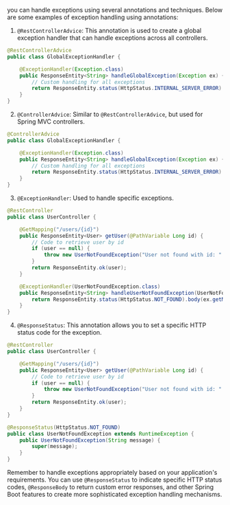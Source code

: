 you can handle exceptions using several annotations and techniques. Below are some examples of exception handling using annotations:

1. `@RestControllerAdvice`: This annotation is used to create a global exception handler that can handle exceptions across all controllers.

```java
@RestControllerAdvice
public class GlobalExceptionHandler {

    @ExceptionHandler(Exception.class)
    public ResponseEntity<String> handleGlobalException(Exception ex) {
        // Custom handling for all exceptions
        return ResponseEntity.status(HttpStatus.INTERNAL_SERVER_ERROR).body("Something went wrong!");
    }
}
```

2. `@ControllerAdvice`: Similar to `@RestControllerAdvice`, but used for Spring MVC controllers.

```java
@ControllerAdvice
public class GlobalExceptionHandler {

    @ExceptionHandler(Exception.class)
    public ResponseEntity<String> handleGlobalException(Exception ex) {
        // Custom handling for all exceptions
        return ResponseEntity.status(HttpStatus.INTERNAL_SERVER_ERROR).body("Something went wrong!");
    }
}
```

3. `@ExceptionHandler`: Used to handle specific exceptions.

```java
@RestController
public class UserController {

    @GetMapping("/users/{id}")
    public ResponseEntity<User> getUser(@PathVariable Long id) {
        // Code to retrieve user by id
        if (user == null) {
            throw new UserNotFoundException("User not found with id: " + id);
        }
        return ResponseEntity.ok(user);
    }

    @ExceptionHandler(UserNotFoundException.class)
    public ResponseEntity<String> handleUserNotFoundException(UserNotFoundException ex) {
        return ResponseEntity.status(HttpStatus.NOT_FOUND).body(ex.getMessage());
    }
}
```

4. `@ResponseStatus`: This annotation allows you to set a specific HTTP status code for the exception.

```java
@RestController
public class UserController {

    @GetMapping("/users/{id}")
    public ResponseEntity<User> getUser(@PathVariable Long id) {
        // Code to retrieve user by id
        if (user == null) {
            throw new UserNotFoundException("User not found with id: " + id);
        }
        return ResponseEntity.ok(user);
    }
}

@ResponseStatus(HttpStatus.NOT_FOUND)
public class UserNotFoundException extends RuntimeException {
    public UserNotFoundException(String message) {
        super(message);
    }
}
```

Remember to handle exceptions appropriately based on your application's requirements. You can use `@ResponseStatus` to indicate specific HTTP status codes, `@ResponseBody` to return custom error responses, and other Spring Boot features to create more sophisticated exception handling mechanisms.
